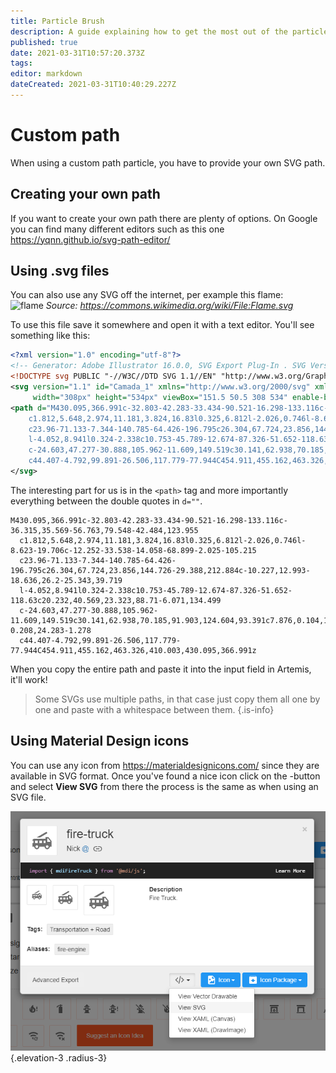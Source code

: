 ```yaml
---
title: Particle Brush
description: A guide explaining how to get the most out of the particle brush
published: true
date: 2021-03-31T10:57:20.373Z
tags: 
editor: markdown
dateCreated: 2021-03-31T10:40:29.227Z
---
```


# Custom path
When using a custom path particle, you have to provide your own SVG path.

## Creating your own path
If you want to create your own path there are plenty of options. On Google you can find many different editors such as this one https://yqnn.github.io/svg-path-editor/

## Using .svg files

You can also use any SVG off the internet, per example this flame:  
![flame](https://upload.wikimedia.org/wikipedia/commons/d/dc/Flame.svg)
*Source: https://commons.wikimedia.org/wiki/File:Flame.svg*

To use this file save it somewhere and open it with a text editor. You'll see something like this:
```svg
<?xml version="1.0" encoding="utf-8"?>
<!-- Generator: Adobe Illustrator 16.0.0, SVG Export Plug-In . SVG Version: 6.00 Build 0)  -->
<!DOCTYPE svg PUBLIC "-//W3C//DTD SVG 1.1//EN" "http://www.w3.org/Graphics/SVG/1.1/DTD/svg11.dtd">
<svg version="1.1" id="Camada_1" xmlns="http://www.w3.org/2000/svg" xmlns:xlink="http://www.w3.org/1999/xlink" x="0px" y="0px"
	 width="308px" height="534px" viewBox="151.5 50.5 308 534" enable-background="new 151.5 50.5 308 534" xml:space="preserve">
<path d="M430.095,366.991c-32.803-42.283-33.434-90.521-16.298-133.116c-36.315,35.569-56.763,79.548-42.484,123.955
	c1.812,5.648,2.974,11.181,3.824,16.83l0.325,6.812l-2.026,0.746l-8.623-19.706c-12.252-33.538-14.058-68.899-2.025-105.215
	c23.96-71.133-7.344-140.785-64.426-196.795c26.304,67.724,23.856,144.726-29.388,212.884c-10.227,12.993-18.636,26.2-25.343,39.719
	l-4.052,8.941l0.324-2.338c10.753-45.789-12.674-87.326-51.652-118.63c20.232,40.569,23.323,88.71-6.071,134.499
	c-24.603,47.277-30.888,105.962-11.609,149.519c30.141,62.938,70.185,91.903,124.604,93.391c7.876,0.104,15.973-0.208,24.283-1.278
	c44.407-4.792,99.891-26.506,117.779-77.944C454.911,455.162,463.326,410.003,430.095,366.991z"/>
</svg>
```

The interesting part for us is in the `<path>` tag and more importantly everything between the double quotes in `d=""`.
```
M430.095,366.991c-32.803-42.283-33.434-90.521-16.298-133.116c-36.315,35.569-56.763,79.548-42.484,123.955
  c1.812,5.648,2.974,11.181,3.824,16.83l0.325,6.812l-2.026,0.746l-8.623-19.706c-12.252-33.538-14.058-68.899-2.025-105.215
  c23.96-71.133-7.344-140.785-64.426-196.795c26.304,67.724,23.856,144.726-29.388,212.884c-10.227,12.993-18.636,26.2-25.343,39.719
  l-4.052,8.941l0.324-2.338c10.753-45.789-12.674-87.326-51.652-118.63c20.232,40.569,23.323,88.71-6.071,134.499
  c-24.603,47.277-30.888,105.962-11.609,149.519c30.141,62.938,70.185,91.903,124.604,93.391c7.876,0.104,15.973-0.208,24.283-1.278
  c44.407-4.792,99.891-26.506,117.779-77.944C454.911,455.162,463.326,410.003,430.095,366.991z
```

When you copy the entire path and paste it into the input field in Artemis, it'll work! 
> Some SVGs use multiple paths, in that case just copy them all one by one and paste with a whitespace between them.
{.is-info}

## Using Material Design icons
You can use any icon from https://materialdesignicons.com/ since they are available in SVG format.
Once you've found a nice icon click on the <i class="v-icon mdi mdi-xml"></i>-button and select **View SVG** from there the process is the same as when using an SVG file.

![particle-brush-material.png](/guides/user/profiles/brushes/particle-brush-material.png){.elevation-3 .radius-3}
